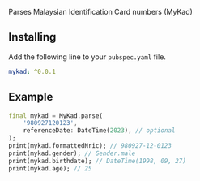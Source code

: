 Parses Malaysian Identification Card numbers (MyKad)

## Installing

Add the following line to your `pubspec.yaml` file.

```yaml
mykad: ^0.0.1
```

## Example

```dart
final mykad = MyKad.parse(
    '980927120123',
    referenceDate: DateTime(2023), // optional
);
print(mykad.formattedNric); // 980927-12-0123
print(mykad.gender); // Gender.male
print(mykad.birthdate); // DateTime(1998, 09, 27)
print(mykad.age); // 25
```

